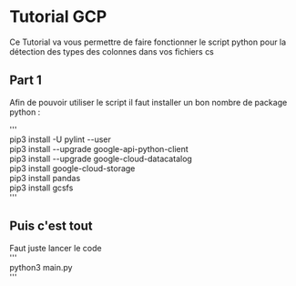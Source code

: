 # Tutorial GCP

Ce Tutorial va vous permettre de faire fonctionner le script python pour la détection des types des colonnes dans vos fichiers cs

## Part 1

Afin de pouvoir utiliser le script il faut installer un bon nombre de package python :

'''  
pip3 install -U pylint --user  
pip3 install --upgrade google-api-python-client  
pip3 install --upgrade google-cloud-datacatalog  
pip3 install google-cloud-storage  
pip3 install pandas  
pip3 install gcsfs  
'''  
## Puis c'est tout

Faut juste lancer le code  
'''  
python3 main.py  
'''  

